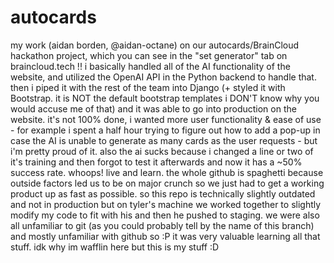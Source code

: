 # autocards

my work (aidan borden, @aidan-octane) on our autocards/BrainCloud hackathon project, which you can see in the
"set generator" tab on braincloud.tech !!
i basically handled all of the AI functionality of the website, and utilized the OpenAI API in the Python backend to handle that.
then i piped it with the rest of the team into Django (+ styled it with Bootstrap. it is NOT the default bootstrap templates
i DON'T know why you would accuse me of that) and it was able to go into production on the website. it's not 100% done, i wanted more
user functionality & ease of use - for example i spent a half hour trying to figure out how to add a pop-up in case the AI is unable to generate
as many cards as the user requests - but i'm pretty proud of it. also the ai sucks because i changed a line or two of it's training and then forgot
to test it afterwards and now it has a ~50% success rate. whoops! live and learn. the whole github is spaghetti because outside factors led us to be on 
major crunch so we just had to get a working product up as fast as possible. so this repo is technically slightly outdated and not in production but on tyler's machine
we worked together to slightly modify my code to fit with his and then he pushed to staging. we were also all unfamiliar to git (as you could probably tell by the name of this branch) and mostly unfamiliar with github so :P
it was very valuable learning all that stuff. idk why im wafflin here but this is my stuff :D
